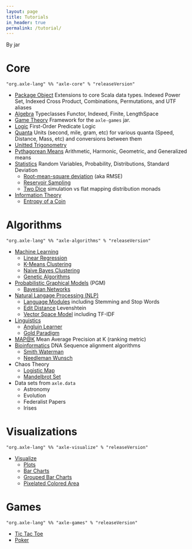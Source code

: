 ```yaml
---
layout: page
title: Tutorials
in_header: true
permalink: /tutorial/
---
```


By jar

Core
====

```
"org.axle-lang" %% "axle-core" % "releaseVersion"
```

* [Package Object](/tutorial/axle_package_object/) Extensions to core Scala data types. Indexed Power Set, Indexed Cross Product, Combinations, Permutations, and UTF aliases
* [Algebra](/tutorial/algebra/) Typeclasses Functor, Indexed, Finite, LengthSpace
* [Game Theory](/tutorial/game_theory/) Framework for the `axle-games` jar.
* [Logic](/tutorial/logic/) First-Order Predicate Logic
* [Quanta](/tutorial/quanta/) Units (second, mile, gram, etc) for various quanta (Speed, Distance, Mass, etc) and conversions between them
* [Unitted Trigonometry](/tutorial/unitted_trigonometry/)
* [Pythagorean Means](/tutorial/pythagorean_means/) Arithmetic, Harmonic, Geometric, and Generalized means
* [Statistics](/tutorial/statistics/) Random Variables, Probability, Distributions, Standard Deviation
  * [Root-mean-square deviation](/tutorial/rmsd/) (aka RMSE)
  * [Reservoir Sampling](/tutorial/reservoir_sampling/)
  * [Two Dice](/tutorial/two_dice/) simulation vs flat mapping distribution monads
* [Information Theory](/tutorial/information_theory/)
  * [Entropy of a Coin](/tutorial/entropy_biased_coin/)

Algorithms
==========

```
"org.axle-lang" %% "axle-algorithms" % "releaseVersion"
```

* [Machine Learning](/tutorial/machine_learning/)
  * [Linear Regression](/tutorial/linear_regression/)
  * [K-Means Clustering](/tutorial/k_means_clustering/)
  * [Naive Bayes Clustering](/tutorial/naive_bayes/)
  * [Genetic Algorithms](/tutorial/genetic_algorithms/)
* [Probabilistic Graphical Models](/tutorial/probabilistic_graphical_models/) (PGM)
  * [Bayesian Networks](/tutorial/bayesian_networks/)
* [Natural Langage Processing (NLP)](/tutorial/natural_language_processing/)
  * [Language Modules](/tutorial/language_modules/) including Stemming and Stop Words
  * [Edit Distance](/tutorial/edit_distance/) Levenshtein
  * [Vector Space Model](/tutorial/vector_space_model/) including TF-IDF
* [Linguistics](/tutorial/linguistics/)
  * [Angluin Learner](/tutorial/angluin_learner/)
  * [Gold Paradigm](/tutorial/gold_paradigm/)
* [MAP@K](/tutorial/map_at_k) Mean Average Precision at K (ranking metric)
* [Bioinformatics](/tutorial/bioinformatics/) DNA Sequence alignment algorithms
  * [Smith Waterman](/tutorial/smith_waterman/)
  * [Needleman Wunsch](/tutorial/needleman_wunsch/)
* Chaos Theory
  * [Logistic Map](/tutorial/logistic_map/)
  * [Mandelbrot Set](/tutorial/mandelbrot/)
* Data sets from `axle.data`
  * Astronomy
  * Evolution
  * Federalist Papers
  * Irises

Visualizations
==============

```
"org.axle-lang" %% "axle-visualize" % "releaseVersion"
```

* [Visualize](/tutorial/visualize/)
  * [Plots](/tutorial/plots/)
  * [Bar Charts](/tutorial/bar_charts/)
  * [Grouped Bar Charts](/tutorial/grouped_bar_charts/)
  * [Pixelated Colored Area](/tutorial/pixelated_colored_area/)

Games
=====

```
"org.axle-lang" %% "axle-games" % "releaseVersion"
```

* [Tic Tac Toe](/tutorial/tic_tac_toe/)
* [Poker](/tutorial/poker/)

